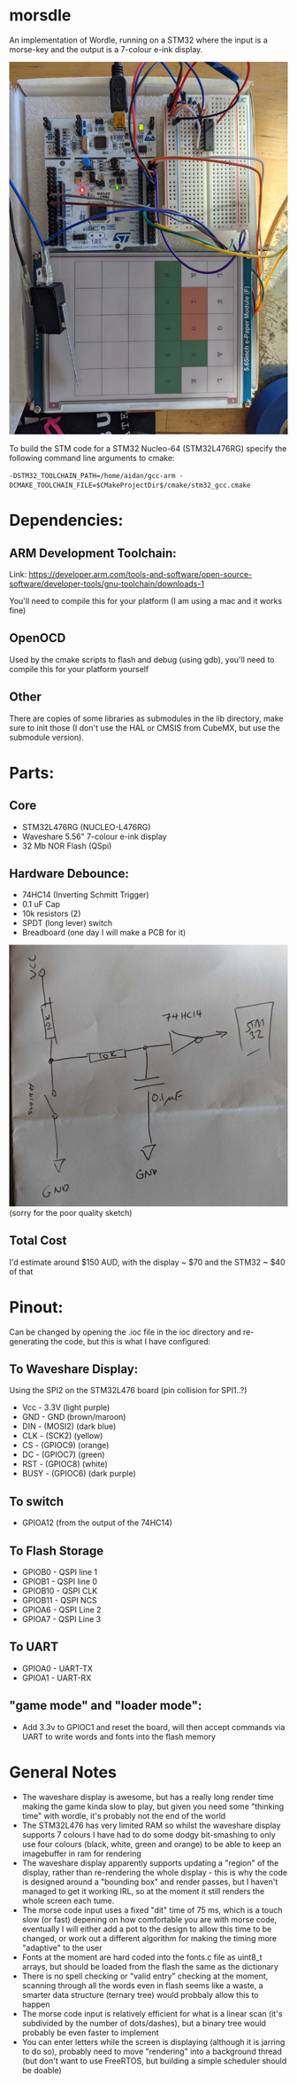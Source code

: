# morsdle
An implementation of Wordle, running on a STM32 where the input is a morse-key and the output is a 7-colour e-ink display.

![Working system](doc/assembled.jpeg "Assembled Solution")


To build the STM code for a STM32 Nucleo-64 (STM32L476RG) specify the following command line arguments to cmake:

`-DSTM32_TOOLCHAIN_PATH=/home/aidan/gcc-arm -DCMAKE_TOOLCHAIN_FILE=$CMakeProjectDir$/cmake/stm32_gcc.cmake`

# Dependencies:

## ARM Development Toolchain:

Link: https://developer.arm.com/tools-and-software/open-source-software/developer-tools/gnu-toolchain/downloads-1

You'll need to compile this for your platform (I am using a mac and it works fine)

## OpenOCD

Used by the cmake scripts to flash and debug (using gdb), you'll need to compile this for your platform yourself

## Other
There are copies of some libraries as submodules in the lib directory, make sure to init those (I don't use the HAL or CMSIS from CubeMX, but use the submodule version).

# Parts:

## Core
* STM32L476RG (NUCLEO-L476RG)
* Waveshare 5.56" 7-colour e-ink display
* 32 Mb NOR Flash (QSpi)

## Hardware Debounce:
* 74HC14 (Inverting Schmitt Trigger)
* 0.1 uF Cap
* 10k resistors (2)
* SPDT (long lever) switch
* Breadboard (one day I will make a PCB for it)

![HW Debounce](doc/hw_debounce.jpg "HW Debounce Schematic")
(sorry for the poor quality sketch)


## Total Cost
I'd estimate around $150 AUD, with the display ~ $70 and the STM32 ~ $40 of that

# Pinout:

Can be changed by opening the .ioc file in the ioc directory and re-generating the code, but this is what I have configured:

## To Waveshare Display:
Using the SPI2 on the STM32L476 board (pin collision for SPI1..?)

* Vcc	- 3.3V  (light purple)
* GND	- GND  (brown/maroon)
* DIN	-  (MOSI2)  (dark blue)
* CLK	- (SCK2)  (yellow)
* CS	- (GPIOC9) (orange)
* DC	- (GPIOC7)  (green)
* RST	- (GPIOC8)  (white)
* BUSY - (GPIOC6)  (dark purple)

## To switch
* GPIOA12 (from the output of the 74HC14)

## To Flash Storage
* GPIOB0 - QSPI line 1
* GPIOB1 - QSPI line 0
* GPIOB10 - QSPI CLK
* GPIOB11 - QSPI NCS
* GPIOA6 - QSPI Line 2
* GPIOA7 - QSPI Line 3

## To UART
* GPIOA0 - UART-TX
* GPIOA1 - UART-RX



## "game mode" and "loader mode":
* Add 3.3v to GPIOC1 and reset the board, will then accept commands via UART to write words and fonts into the flash memory


# General Notes

* The waveshare display is awesome, but has a really long render time making the game kinda slow to play, but given you need some "thinking time" with wordle, it's probably not the end of the world
* The STM32L476 has very limited RAM so whilst the waveshare display supports 7 colours I have had to do some dodgy bit-smashing to only use four colours (black, white, green and orange) to be able to keep an imagebuffer in ram for rendering
* The waveshare display apparently supports updating a "region" of the display, rather than re-rendering the whole display - this is why the code is designed around a "bounding box" and render passes, but I haven't managed to get it working IRL, so at the moment it still renders the whole screen each tume.
* The  morse code input uses a fixed "dit" time of 75 ms, which is a touch slow (or fast) depening on how comfortable you are with morse code, eventually I will either add a pot to the design to allow this time to be changed, or work out a different algorithm for making the timing more "adaptive" to the user
* Fonts at the moment are hard coded into the fonts.c file as uint8_t arrays, but should be loaded from the flash the same as the dictionary
* There is no spell checking or "valid entry" checking at the moment, scanning through all the words even in flash seems like a waste, a smarter data structure (ternary tree) would probbaly allow this to happen
* The morse code input is relatively efficient for what is a linear scan (it's subdivided by the number of dots/dashes), but a binary tree would probably be even faster to implement
* You can enter letters while the screen is displaying (although it is jarring to do so), probably need to move "rendering" into a background thread (but don't want to use FreeRTOS, but building a simple scheduler should be doable)